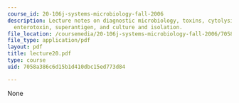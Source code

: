 ```yaml
---
course_id: 20-106j-systems-microbiology-fall-2006
description: Lecture notes on diagnostic microbiology, toxins, cytolysins, A-B toxin,
  enterotoxin, superantigen, and culture and isolation.
file_location: /coursemedia/20-106j-systems-microbiology-fall-2006/7058a386c6d15b1d410dbc15ed773d84_lecture20.pdf
file_type: application/pdf
layout: pdf
title: lecture20.pdf
type: course
uid: 7058a386c6d15b1d410dbc15ed773d84

---
```

None